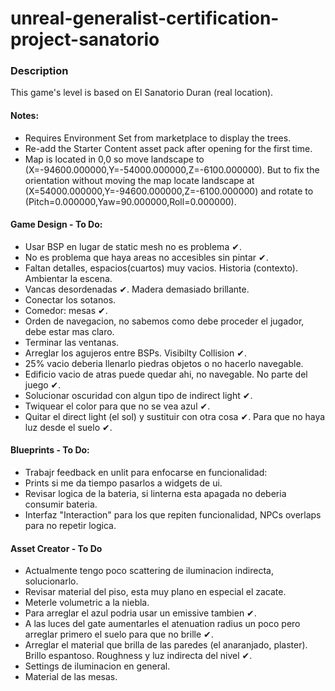 # unreal-generalist-certification-project-sanatorio

### Description

This game's level is based on El Sanatorio Duran (real location).

#### Notes:

- Requires Environment Set from marketplace to display the trees.
- Re-add the Starter Content asset pack after opening for the first time.
- Map is located in 0,0 so move landscape to (X=-94600.000000,Y=-54000.000000,Z=-6100.000000). But to fix the orientation without moving the map locate landscape at (X=54000.000000,Y=-94600.000000,Z=-6100.000000) and rotate to (Pitch=0.000000,Yaw=90.000000,Roll=0.000000).

#### Game Design - To Do:

* Usar BSP en lugar de static mesh no es problema ✔.
* No es problema que haya areas no accesibles sin pintar ✔.
* Faltan detalles, espacios(cuartos) muy vacios. Historia (contexto). Ambientar la escena.
* Vancas desordenadas ✔. Madera demasiado brillante.
* Conectar los sotanos.
* Comedor: mesas ✔.
* Orden de navegacion, no sabemos como debe proceder el jugador, debe estar mas claro.
* Terminar las ventanas.
* Arreglar los agujeros entre BSPs. Visibilty Collision ✔.
* 25% vacio deberia llenarlo piedras objetos o no hacerlo navegable.
* Edificio vacio de atras puede quedar ahi, no navegable. No parte del juego ✔.
* Solucionar oscuridad con algun tipo de indirect light ✔.
* Twiquear el color para que no se vea azul ✔.
* Quitar el direct light (el sol) y sustituir con otra cosa ✔. Para que no haya luz desde el suelo ✔.

#### Blueprints - To Do:


* Trabajr feedback en unlit para enfocarse en funcionalidad:
* Prints si me da tiempo pasarlos a widgets de ui.
* Revisar logica de la bateria, si linterna esta apagada no deberia consumir bateria. 
* Interfaz "Interaction" para los que repiten funcionalidad, NPCs overlaps para no repetir logica.

#### Asset Creator - To Do

* Actualmente tengo poco scattering de iluminacion indirecta, solucionarlo.
* Revisar material del piso, esta muy plano en especial el zacate.
* Meterle volumetric a la niebla.
* Para arreglar el azul podria usar un emissive tambien ✔.
* A las luces del gate aumentarles el atenuation radius un poco pero arreglar primero el suelo para que no brille ✔.
* Arreglar el material que brilla de las paredes (el anaranjado, plaster). Brillo espantoso. Roughness y luz indirecta del nivel ✔.
* Settings de iluminacion en general.
* Material de las mesas.

